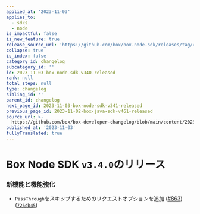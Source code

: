 ```yaml
---
applied_at: '2023-11-03'
applies_to:
  - sdks
  - node
is_impactful: false
is_new_feature: true
release_source_url: 'https://github.com/box/box-node-sdk/releases/tag/v3.4.0'
collapse: true
is_index: false
category_id: changelog
subcategory_id: ''
id: 2023-11-03-box-node-sdk-v340-released
rank: null
total_steps: null
type: changelog
sibling_id: ''
parent_id: changelog
next_page_id: 2023-11-03-box-node-sdk-v341-released
previous_page_id: 2023-11-02-box-java-sdk-v461-released
source_url: >-
  https://github.com/box/box-developer-changelog/blob/main/content/2023/11-03-box-node-sdk-v340-released.md
published_at: '2023-11-03'
fullyTranslated: true
---
```

# Box Node SDK `v3.4.0`のリリース

### 新機能と機能強化

* `PassThrough`をスキップするためのリクエストオプションを追加 ([#863][1]) ([`726db45`][2])

[1]: https://github.com/box/box-node-sdk/issues/863

[2]: https://github.com/box/box-node-sdk/commit/726db45cfbb992e545fe2865283df63c898656ac
